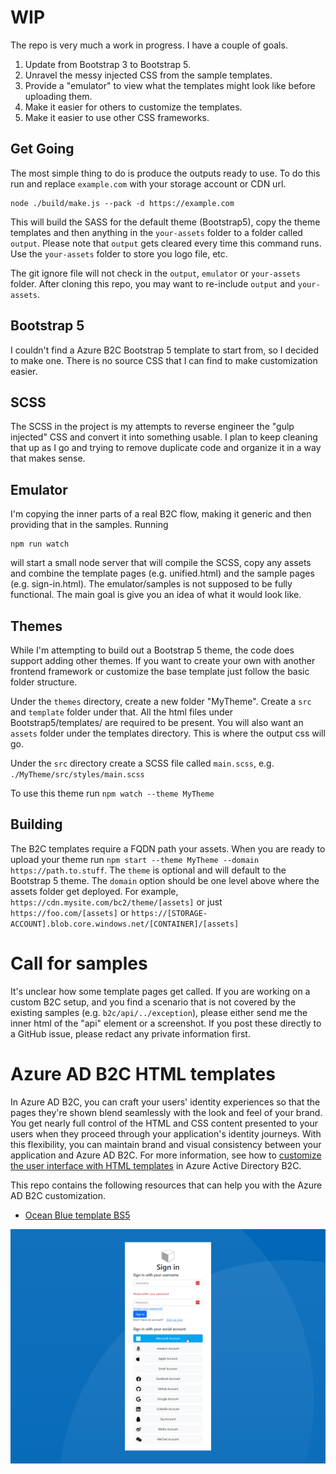 # WIP

The repo is very much a work in progress. I have a couple of goals.

1. Update from Bootstrap 3 to Bootstrap 5.
2. Unravel the messy injected CSS from the sample templates.
3. Provide a "emulator" to view what the templates might look like before uploading them.
4. Make it easier for others to customize the templates.
5. Make it easier to use other CSS frameworks.

## Get Going
The most simple thing to do is produce the outputs ready to use. To do this run and replace `example.com` with your storage account or CDN url.

```shell
node ./build/make.js --pack -d https://example.com
```

This will build the SASS for the default theme (Bootstrap5), copy the theme templates and then anything in the `your-assets` folder to a folder called `output`. Please note that `output` gets cleared every time this command runs. Use the `your-assets` folder to store you logo file, etc.

The git ignore file will not check in the `output`, `emulator` or `your-assets` folder. After cloning this repo, you may want to re-include `output` and `your-assets`.


## Bootstrap 5
I couldn't find a Azure B2C Bootstrap 5 template to start from, so I decided to make one. 
There is no source CSS that I can find to make customization easier. 

## SCSS
The SCSS in the project is my attempts to reverse engineer the "gulp injected" CSS and convert it into something usable.
I plan to keep cleaning that up as I go and trying to remove duplicate code and organize it in a way that makes sense.

## Emulator
I'm copying the inner parts of a real B2C flow, making it generic and then providing that in the samples. Running

```shell
npm run watch
```

will start a small node server that will compile the SCSS, copy any assets and combine the template pages (e.g. unified.html) 
and the sample pages (e.g. sign-in.html). The emulator/samples is not supposed to be fully functional. The main goal is 
give you an idea of what it would look like.

## Themes
While I'm attempting to build out a Bootstrap 5 theme, the code does support adding other themes. If you want to create 
your own with another frontend framework or customize the base template just follow the basic folder structure.

Under the `themes` directory, create a new folder "MyTheme". Create a `src` and `template` folder under that.
All the html files under Bootstrap5/templates/ are required to be present. You will also want an `assets` folder under 
the templates directory. This is where the output css will go.

Under the `src` directory create a SCSS file called `main.scss`, e.g. `./MyTheme/src/styles/main.scss`

To use this theme run `npm watch --theme MyTheme`

## Building
The B2C templates require a FQDN path your assets. When you are ready to upload your theme run `npm start --theme MyTheme --domain https://path.to.stuff`.
The `theme` is optional and will default to the Bootstrap 5 theme. The `domain` option should be one level above where
the assets folder get deployed. For example, `https://cdn.mysite.com/bc2/theme/[assets]` or just `https://foo.com/[assets]` or
`https://[STORAGE-ACCOUNT].blob.core.windows.net/[CONTAINER]/[assets]`

# Call for samples
It's unclear how some template pages get called. If you are working on a custom B2C setup, and you find a scenario
that is not covered by the existing samples (e.g. `b2c/api/../exception`), please either send me the inner html of the "api" element or a screenshot.
If you post these directly to a GitHub issue, please redact any private information first.


# Azure AD B2C HTML templates

In Azure AD B2C, you can craft your users' identity experiences so that the pages they're shown blend seamlessly with the look and feel of your brand. You get nearly full control of the HTML and CSS content presented to your users when they proceed through your application's identity journeys. With this flexibility, you can maintain brand and visual consistency between your application and Azure AD B2C. For more information, see how to [customize the user interface with HTML templates](https://docs.microsoft.com/azure/active-directory-b2c/customize-ui-with-html) in Azure Active Directory B2C.

This repo contains the following resources that can help you with the Azure AD B2C customization. 

- [Ocean Blue template BS5](themes/Bootstrap5)

![Ocean Blue template screenshot](images/b2c_bootstrap5.png)

